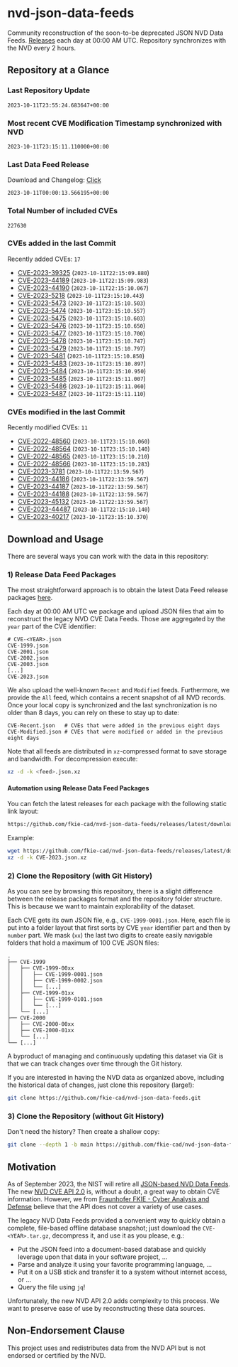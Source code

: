 # nvd-json-data-feeds

Community reconstruction of the soon-to-be deprecated JSON NVD Data Feeds. 
[Releases](https://github.com/fkie-cad/nvd-json-data-feeds/releases/latest) each day at 00:00 AM UTC.
Repository synchronizes with the NVD every 2 hours.

## Repository at a Glance

### Last Repository Update

```plain
2023-10-11T23:55:24.683647+00:00
```

### Most recent CVE Modification Timestamp synchronized with NVD

```plain
2023-10-11T23:15:11.110000+00:00
```

### Last Data Feed Release

Download and Changelog: [Click](https://github.com/fkie-cad/nvd-json-data-feeds/releases/latest)

```plain
2023-10-11T00:00:13.566195+00:00
```

### Total Number of included CVEs

```plain
227630
```

### CVEs added in the last Commit

Recently added CVEs: `17`

* [CVE-2023-39325](CVE-2023/CVE-2023-393xx/CVE-2023-39325.json) (`2023-10-11T22:15:09.880`)
* [CVE-2023-44189](CVE-2023/CVE-2023-441xx/CVE-2023-44189.json) (`2023-10-11T22:15:09.983`)
* [CVE-2023-44190](CVE-2023/CVE-2023-441xx/CVE-2023-44190.json) (`2023-10-11T22:15:10.067`)
* [CVE-2023-5218](CVE-2023/CVE-2023-52xx/CVE-2023-5218.json) (`2023-10-11T23:15:10.443`)
* [CVE-2023-5473](CVE-2023/CVE-2023-54xx/CVE-2023-5473.json) (`2023-10-11T23:15:10.503`)
* [CVE-2023-5474](CVE-2023/CVE-2023-54xx/CVE-2023-5474.json) (`2023-10-11T23:15:10.557`)
* [CVE-2023-5475](CVE-2023/CVE-2023-54xx/CVE-2023-5475.json) (`2023-10-11T23:15:10.603`)
* [CVE-2023-5476](CVE-2023/CVE-2023-54xx/CVE-2023-5476.json) (`2023-10-11T23:15:10.650`)
* [CVE-2023-5477](CVE-2023/CVE-2023-54xx/CVE-2023-5477.json) (`2023-10-11T23:15:10.700`)
* [CVE-2023-5478](CVE-2023/CVE-2023-54xx/CVE-2023-5478.json) (`2023-10-11T23:15:10.747`)
* [CVE-2023-5479](CVE-2023/CVE-2023-54xx/CVE-2023-5479.json) (`2023-10-11T23:15:10.797`)
* [CVE-2023-5481](CVE-2023/CVE-2023-54xx/CVE-2023-5481.json) (`2023-10-11T23:15:10.850`)
* [CVE-2023-5483](CVE-2023/CVE-2023-54xx/CVE-2023-5483.json) (`2023-10-11T23:15:10.897`)
* [CVE-2023-5484](CVE-2023/CVE-2023-54xx/CVE-2023-5484.json) (`2023-10-11T23:15:10.950`)
* [CVE-2023-5485](CVE-2023/CVE-2023-54xx/CVE-2023-5485.json) (`2023-10-11T23:15:11.007`)
* [CVE-2023-5486](CVE-2023/CVE-2023-54xx/CVE-2023-5486.json) (`2023-10-11T23:15:11.060`)
* [CVE-2023-5487](CVE-2023/CVE-2023-54xx/CVE-2023-5487.json) (`2023-10-11T23:15:11.110`)


### CVEs modified in the last Commit

Recently modified CVEs: `11`

* [CVE-2022-48560](CVE-2022/CVE-2022-485xx/CVE-2022-48560.json) (`2023-10-11T23:15:10.060`)
* [CVE-2022-48564](CVE-2022/CVE-2022-485xx/CVE-2022-48564.json) (`2023-10-11T23:15:10.140`)
* [CVE-2022-48565](CVE-2022/CVE-2022-485xx/CVE-2022-48565.json) (`2023-10-11T23:15:10.210`)
* [CVE-2022-48566](CVE-2022/CVE-2022-485xx/CVE-2022-48566.json) (`2023-10-11T23:15:10.283`)
* [CVE-2023-3781](CVE-2023/CVE-2023-37xx/CVE-2023-3781.json) (`2023-10-11T22:13:59.567`)
* [CVE-2023-44186](CVE-2023/CVE-2023-441xx/CVE-2023-44186.json) (`2023-10-11T22:13:59.567`)
* [CVE-2023-44187](CVE-2023/CVE-2023-441xx/CVE-2023-44187.json) (`2023-10-11T22:13:59.567`)
* [CVE-2023-44188](CVE-2023/CVE-2023-441xx/CVE-2023-44188.json) (`2023-10-11T22:13:59.567`)
* [CVE-2023-45132](CVE-2023/CVE-2023-451xx/CVE-2023-45132.json) (`2023-10-11T22:13:59.567`)
* [CVE-2023-44487](CVE-2023/CVE-2023-444xx/CVE-2023-44487.json) (`2023-10-11T22:15:10.140`)
* [CVE-2023-40217](CVE-2023/CVE-2023-402xx/CVE-2023-40217.json) (`2023-10-11T23:15:10.370`)


## Download and Usage

There are several ways you can work with the data in this repository:

### 1) Release Data Feed Packages

The most straightforward approach is to obtain the latest Data Feed release packages [here](https://github.com/fkie-cad/nvd-json-data-feeds/releases/latest).

Each day at 00:00 AM UTC we package and upload JSON files that aim to reconstruct the legacy NVD CVE Data Feeds.
Those are aggregated by the `year` part of the CVE identifier:

```
# CVE-<YEAR>.json
CVE-1999.json
CVE-2001.json
CVE-2002.json
CVE-2003.json
[...]
CVE-2023.json
```

We also upload the well-known `Recent` and `Modified` feeds.
Furthermore, we provide the `All` feed, which contains a recent snapshot of all NVD records.
Once your local copy is synchronized and the last synchronization is no older than 8 days, you can rely on these to stay up to date:

```plain
CVE-Recent.json   # CVEs that were added in the previous eight days
CVE-Modified.json # CVEs that were modified or added in the previous eight days
```

Note that all feeds are distributed in `xz`-compressed format to save storage and bandwidth.
For decompression execute:

```sh
xz -d -k <feed>.json.xz
```


#### Automation using Release Data Feed Packages

You can fetch the latest releases for each package with the following static link layout:

```sh
https://github.com/fkie-cad/nvd-json-data-feeds/releases/latest/download/CVE-<YEAR>.json.xz
```

Example:

```sh
wget https://github.com/fkie-cad/nvd-json-data-feeds/releases/latest/download/CVE-2023.json.xz
xz -d -k CVE-2023.json.xz
```

### 2) Clone the Repository (with Git History)

As you can see by browsing this repository, there is a slight difference between the release packages format and the repository folder structure.
This is because we want to maintain explorability of the dataset.

Each CVE gets its own JSON file, e.g., `CVE-1999-0001.json`.
Here, each file is put into a folder layout that first sorts by CVE `year` identifier part and then by `number` part.
We mask (`xx`) the last two digits to create easily navigable folders that hold a maximum of 100 CVE JSON files:

```plain
.
├── CVE-1999
│   ├── CVE-1999-00xx
│   │   ├── CVE-1999-0001.json
│   │   ├── CVE-1999-0002.json
│   │   └── [...]
│   ├── CVE-1999-01xx
│   │   ├── CVE-1999-0101.json
│   │   └── [...]
│   └── [...]
├── CVE-2000
│   ├── CVE-2000-00xx
│   ├── CVE-2000-01xx
│   └── [...]
└── [...]
```

A byproduct of managing and continuously updating this dataset via Git is that we can track changes over time through the Git history.

If you are interested in having the NVD data as organized above, including the historical data of changes, just clone this repository (large!):

```sh
git clone https://github.com/fkie-cad/nvd-json-data-feeds.git
```

### 3) Clone the Repository (without Git History)

Don't need the history? Then create a shallow copy:

```sh
git clone --depth 1 -b main https://github.com/fkie-cad/nvd-json-data-feeds.git
```

## Motivation

As of September 2023, the NIST will retire all [JSON-based NVD Data Feeds](https://nvd.nist.gov/vuln/data-feeds#divRetirementBanner-1).
The new [NVD CVE API 2.0](https://nvd.nist.gov/developers/vulnerabilities) is, without a doubt, a great way to obtain CVE information.
However, we from [Fraunhofer FKIE - Cyber Analysis and Defense](https://www.fkie.fraunhofer.de/en/departments/cad.html) believe that the API does not cover a variety of use cases.

The legacy NVD Data Feeds provided a convenient way to quickly obtain a complete, file-based offline database snapshot; just download the `CVE-<YEAR>.tar.gz`, decompress it, and use it as you please, e.g.:

* Put the JSON feed into a document-based database and quickly leverage upon that data in your software project, ...
* Parse and analyze it using your favorite programming language, ...
* Put it on a USB stick and transfer it to a system without internet access, or ...
* Query the file using `jq`!

Unfortunately, the new NVD API 2.0 adds complexity to this process.
We want to preserve ease of use by reconstructing these data sources.

## Non-Endorsement Clause

This project uses and redistributes data from the NVD API but is not endorsed or certified by the NVD.
